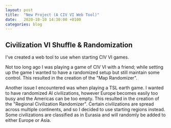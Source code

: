 ```yaml
---
layout: post
title:  "New Project (A CIV VI Web Tool)"
date:   2020-10-10 14:30:00 +0100
categories: blog
---
```


## Civilization VI Shuffle & Randomization

I've created a web tool to use when starting CIV VI games.

Not too long ago I was playing a game of CIV VI with a friend; while setting up the game I wanted to have a randomized setup but still maintain some control. This resulted in the creation of the "Map Randomizer".

Another issue I encountered was when playing a TSL earth game. I wanted to have randomized AI civilizations, however Europe becomes easily too busy and the Americas can be too empty. This resulted in the creation of the "Regional Civilization Randomizer". Certain civilizations are spread across multiple continents, and so I decided to use starting regions instead. Some civilizations are classified as in Eurasia and will randomly be added to either Europe or Asia.
